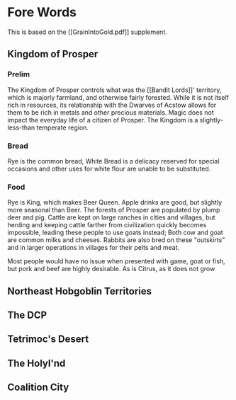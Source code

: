 # Fore Words
This is based on the [[GrainIntoGold.pdf]] supplement.

## Kingdom of Prosper
### Prelim
The Kingdom of Prosper controls what was the [[Bandit Lords]]' territory, which is majorly farmland, and otherwise fairly forested. While it is not itself rich in resources, its relationship with the Dwarves of Acstow allows for them to be rich in metals and other precious materials. Magic does not impact the everyday life of a citizen of Prosper. The Kingdom is a slightly-less-than temperate region.

### Bread
Rye is the common bread, White Bread is a delicacy reserved for special occasions and other uses for white flour are unable to be substituted.

### Food
Rye is King, which makes Beer Queen. Apple drinks are good, but slightly more seasonal than Beer. The forests of Prosper are populated by plump deer and pig. Cattle are kept on large ranches in cities and villages, but herding and keeping cattle farther from civilization quickly becomes impossible, leading these people to use goats instead; Both cow and goat are common milks and cheeses. Rabbits are also bred on these "outskirts" and in larger operations in villages for their pelts and meat.

Most people would have no issue when presented with game, goat or fish, but pork and beef are highly desirable. As is Citrus, as it does not grow 
## Northeast Hobgoblin Territories

## The DCP

## Tetrimoc's Desert

## The Holyl'nd

## Coalition City